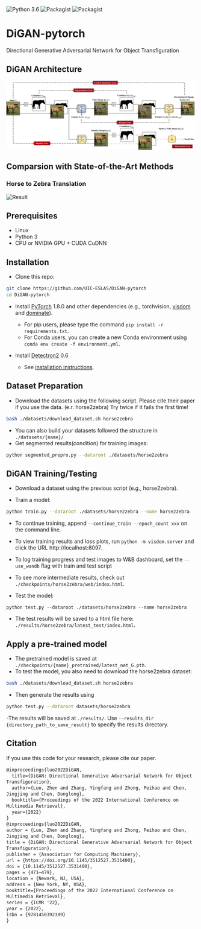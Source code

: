 ![Python 3.6](https://img.shields.io/badge/python-3.6-green.svg)
![Packagist](https://img.shields.io/badge/Pytorch-1.8.0-red.svg)
![Packagist](https://img.shields.io/badge/Detectron2-0.6-red.svg)

# DiGAN-pytorch
 Directional Generative Adversarial Network for Object Transfiguration
## DiGAN Architecture
![Architecture](./imgs/architecture.png)
## Comparsion with State-of-the-Art Methods
### Horse to Zebra Translation
![Result](./imgs/horse.png)

## Prerequisites
- Linux
- Python 3
- CPU or NVIDIA GPU + CUDA CuDNN

## Installation

- Clone this repo:
```bash
git clone https://github.com/UIC-ESLAS/DiGAN-pytorch
cd DiGAN-pytorch
```

- Install [PyTorch](http://pytorch.org) 1.8.0 and other dependencies (e.g., torchvision, [visdom](https://github.com/facebookresearch/visdom) and [dominate](https://github.com/Knio/dominate)).
  - For pip users, please type the command `pip install -r requirements.txt`.
  - For Conda users, you can create a new Conda environment using `conda env create -f environment.yml`.

- Install [Detectron2](https://github.com/facebookresearch/detectron2) 0.6
  - See [installation instructions](https://detectron2.readthedocs.io/tutorials/install.html).

## Dataset Preparation
- Download the datasets using the following script. Please cite their paper if you use the data. (e.r. horse2zebra)
Try twice if it fails the first time!
```bash
bash ./datasets/download_dataset.sh horse2zebra
```
- You can also build your datasets followed the structure in `./datasets/{name}/`
- Get segmented results(condition) for training images:
```bash
python segmented_prepro.py --dataroot ./datasets/horse2zebra 
```
## DiGAN Training/Testing
- Download a dataset using the previous script (e.g., horse2zebra).
 
- Train a model:
```bash
python train.py --dataroot ./datasets/horse2zebra --name horse2zebra
```
- To continue training, append `--continue_train --epoch_count xxx` on the command line.
- To view training results and loss plots, run `python -m visdom.server` and click the URL http://localhost:8097.
- To log training progress and test images to W&B dashboard, set the `--use_wandb` flag with train and test script
- To see more intermediate results, check out `./checkpoints/horse2zebra/web/index.html`.
 
- Test the model:
```
python test.py --dataroot ./datasets/horse2zebra --name horse2zebra
```
- The test results will be saved to a html file here: `./results/horse2zebra/latest_test/index.html`.

## Apply a pre-trained model
- The pretrained model is saved at `./checkpoints/{name}_pretrained/latest_net_G.pth`. 
- To test the model, you also need to download the horse2zebra dataset:
```bash
bash ./datasets/download_dataset.sh horse2zebra
```
- Then generate the results using
```bash
python test.py --dataroot datasets/horse2zebra
```
-The results will be saved at `./results/`. Use `--results_dir {directory_path_to_save_result}` to specify the results directory.

## Citation
If you use this code for your research, please cite our paper.
<!-- @inproceedings{gurrin2021introduction,
  title={Introduction to the Fourth Annual Lifelog Search Challenge, LSC'21},
  author={Gurrin, Cathal and J{\'o}nsson, Bj{\"o}rn {\TH}{\'o}r and Sch{\"o}ffmann, Klaus and Dang-Nguyen, Duc-Tien and Loko{\v{c}}, Jakub and Tran, Minh-Triet and H{\"u}rst, Wolfgang and Rossetto, Luca and Healy, Graham},
  booktitle={Proceedings of the 2021 International Conference on Multimedia Retrieval},
  pages={690--691},
  year={2021}
}
@inproceedings{fu2021can,
  title={Can Action be Imitated? Learn to Reconstruct and Transfer Human Dynamics from Videos},
  author={Fu, Yuqian and Fu, Yanwei and Jiang, Yu-Gang},
  booktitle={Proceedings of the 2021 International Conference on Multimedia Retrieval},
  pages={101--109},
  year={2021}
} -->
```
@inproceedings{luo2022DiGAN,
  title={DiGAN: Directional Generative Adversarial Network for Object Transfiguration},
  author={Luo, Zhen and Zhang, Yingfang and Zhong, Peihao and Chen, Jingjing and Chen, Donglong},
  booktitle={Proceedings of the 2022 International Conference on Multimedia Retrieval},
  year={2022}
}
@inproceedings{luo2022DiGAN,
author = {Luo, Zhen and Zhang, Yingfang and Zhong, Peihao and Chen, Jingjing and Chen, Donglong},
title = {DiGAN: Directional Generative Adversarial Network for Object Transfiguration},
publisher = {Association for Computing Machinery},
url = {https://doi.org/10.1145/3512527.3531400},
doi = {10.1145/3512527.3531400},
pages = {471–479},
location = {Newark, NJ, USA},
address = {New York, NY, USA},
booktitle={Proceedings of the 2022 International Conference on Multimedia Retrieval},
series = {ICMR '22},
year = {2022},
isbn = {9781450392389}
}
```
